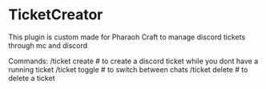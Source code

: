# TicketCreator
This plugin is custom made for Pharaoh Craft to manage discord tickets through mc and discord

Commands:
  /ticket create # to create a discord ticket while you dont have a running ticket
  /ticket toggle # to switch between chats
  /ticket delete # to delete a ticket
